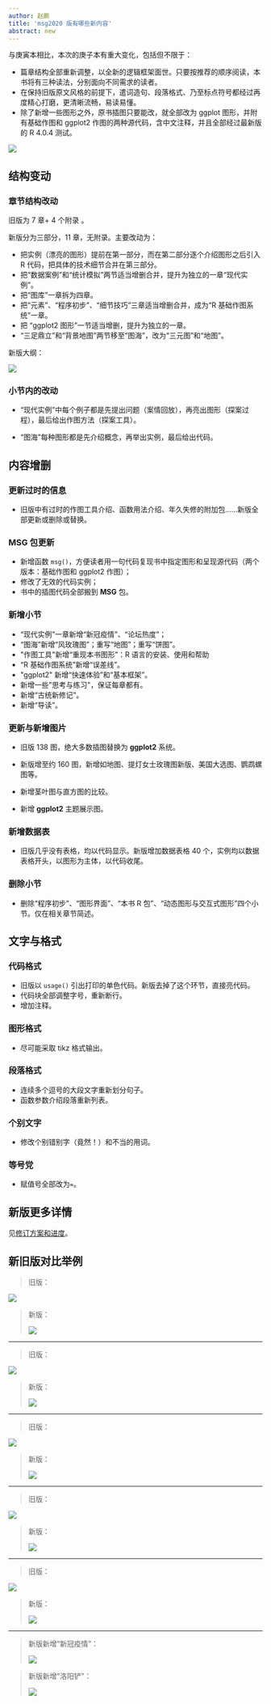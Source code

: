 ```yaml
---
author: 赵鹏
title: 'msg2020 版有哪些新内容'
abstract: new
---
```


与庚寅本相比，本次的庚子本有重大变化，包括但不限于：

- 篇章结构全部重新调整，以全新的逻辑框架面世。只要按推荐的顺序阅读，本书将有三种读法，分别面向不同需求的读者。
- 在保持旧版原文风格的前提下，遣词造句、段落格式、乃至标点符号都经过再度精心打磨，更清晰流畅，易读易懂。
- 除了新增一些图形之外，原书插图只要能改，就全部改为 ggplot 图形，并附有基础作图和 ggplot2 作图的两种源代码，含中文注释，并且全部经过最新版的 R 4.0.4 测试。

[![](image/msg2020-outline.png)](image/msg2020-outline.png)


## 结构变动

### 章节结构改动

旧版为 7 章+ 4 个附录 。

新版分为三部分，11 章，无附录。主要改动为：

- 把实例（漂亮的图形）提前在第一部分，而在第二部分逐个介绍图形之后引入 R 代码，把具体的技术细节合并在第三部分。
- 把“数据案例”和“统计模拟”两节适当增删合并，提升为独立的一章“现代实例”。
- 把“图库”一章拆为四章。
- 把“元素”、“程序初步”、“细节技巧”三章适当增删合并，成为“R 基础作图系统”一章。
- 把 “ggplot2 图形”一节适当增删，提升为独立的一章。
- “三足鼎立”和“背景地图”两节移至“图海”，改为“三元图”和“地图”。

新版大纲：

[![](image/msg2020-outline.png)](image/msg2020-outline.png)

### 小节内的改动

- “现代实例”中每个例子都是先提出问题（案情回放），再亮出图形（探案过程），最后给出作图方法（探案工具）。

- “图海”每种图形都是先介绍概念，再举出实例，最后给出代码。

## 内容增删

### 更新过时的信息

- 旧版中有过时的作图工具介绍、函数用法介绍、年久失修的附加包……新版全部更新或删除或替换。

### **MSG** 包更新

- 新增函数 `msg()`，方便读者用一句代码复现书中指定图形和呈现源代码（两个版本：基础作图和 ggplot2 作图）；
- 修改了无效的代码实例；
- 书中的插图代码全部搬到 **MSG** 包。

### 新增小节

- “现代实例”一章新增“新冠疫情”、“论坛热度”；
- “图海”新增“风玫瑰图”；重写“地图”；重写“饼图”。
- "作图工具"新增“重现本书图形”：R 语言的安装、使用和帮助
- “R 基础作图系统”新增“误差线”。
- "ggplot2" 新增“快速体验”和“基本框架”。
- 新增一些"思考与练习"，保证每章都有。
- 新增“古统新修记”。
- 新增“导读”。

### 更新与新增图片

- 旧版 138 图，绝大多数插图替换为 **ggplot2** 系统。

- 新版增至约 160 图，新增如地图、提灯女士玫瑰图新版、美国大选图、鹦鹉螺图等。
- 新增茎叶图与直方图的比较。
- 新增 **ggplot2** 主题展示图。

### 新增数据表

- 旧版几乎没有表格，均以代码显示。新版增加数据表格 40 个，实例均以数据表格开头，以图形为主体，以代码收尾。

### 删除小节

- 删除“程序初步”、“图形界面”、“本书 R 包”、“动态图形与交互式图形”四个小节。仅在相关章节简述。

## 文字与格式

### 代码格式

- 旧版以 `usage()` 引出打印的单色代码。新版去掉了这个环节，直接亮代码。
- 代码块全部调整字号，重新断行。
- 增加注释。

### 图形格式

- 尽可能采取 tikz 格式输出。

### 段落格式

- 连续多个逗号的大段文字重新划分句子。
- 函数参数介绍段落重新列表。

### 个别文字

- 修改个别错别字（竟然！）和不当的用词。

### 等号党

- 赋值号全部改为`=`。

## 新版更多详情

见[修订方案和进度](https://github.com/XiangyunHuang/MSG-Book/issues/88)。

## 新旧版对比举例

> 旧版：

![](image/msg2011-1.png)

> 新版：
>
> ![](image/msg2020-1.png)

---

> 旧版：

![](image/msg2011-2.png)

> 新版：
>
> ![](image/msg2020-2.png)

---

> 旧版：

![](image/msg2011-3.png)

> 新版：
>
> ![](image/msg2020-3.png)

---

> 旧版：

![](image/msg2011-4.png)

> 新版：
>
> ![](image/msg2020-4.png)

---
> 旧版：

![](image/msg2011-5.png)

> 新版：
>
> ![](image/msg2020-5.png)

---

> 新版新增“新冠疫情”：
>
> ![](image/msg2020-new1.png)

> 新版新增“洛阳铲”：
>
> ![](image/msg2020-new2.png)
